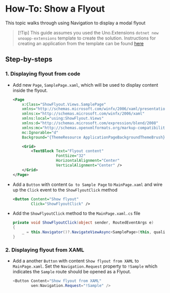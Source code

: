 # How-To: Show a Flyout

This topic walks through using Navigation to display a modal flyout

> [!Tip] This guide assumes you used the Uno.Extensions `dotnet new unoapp-extensions` template to create the solution. Instructions for creating an application from the template can be found [here](../Extensions/GettingStarted/UsingUnoExtensions.md)

## Step-by-steps

### 1. Displaying flyout from code
- Add new `Page`, `SamplePage.xaml`, which will be used to display content inside the flyout.
    ```xml
    <Page
        x:Class="ShowFlyout.Views.SamplePage"
        xmlns="http://schemas.microsoft.com/winfx/2006/xaml/presentation"
        xmlns:x="http://schemas.microsoft.com/winfx/2006/xaml"
        xmlns:local="using:ShowFlyout.Views"
        xmlns:d="http://schemas.microsoft.com/expression/blend/2008"
        xmlns:mc="http://schemas.openxmlformats.org/markup-compatibility/2006"
        mc:Ignorable="d"
        Background="{ThemeResource ApplicationPageBackgroundThemeBrush}">
    
        <Grid>
            <TextBlock Text="Flyout content"
                       FontSize="32"
                       HorizontalAlignment="Center"
                       VerticalAlignment="Center" />
        </Grid>
    </Page>
    ```

- Add a `Button` with content `Go to Sample Page` to `MainPage.xaml` and wire up the `Click` event to the `ShowFlyoutClick` method  

    ```xml
    <Button Content="Show flyout"
            Click="ShowFlyoutClick" />
    ```
- Add the `ShowFlyoutClick` method to the `MainPage.xaml.cs` file
    ```csharp
    private void ShowFlyoutClick(object sender, RoutedEventArgs e)
    {
        _ = this.Navigator()?.NavigateViewAsync<SamplePage>(this, qualifier: Qualifiers.Dialog);
    }
    ```

### 2. Displaying flyout from XAML

- Add a another `Button` with content `Show flyout from XAML` to `MainPage.xaml`. Set the `Navigation.Request` property to `!Sample` which indicates the `Sample` route should be opened as a Flyout.  

    ```csharp
    <Button Content="Show flyout from XAML"
            uen:Navigation.Request="!Sample" />
    ```
